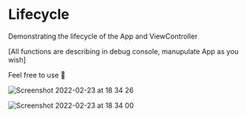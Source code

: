 # Lifecycle
Demonstrating the lifecycle of the App and ViewController

[All functions are describing in debug console, manupulate App as you wish]

Feel free to use 🙂


![Screenshot 2022-02-23 at 18 34 26](https://user-images.githubusercontent.com/90447243/155353022-b6622603-1c8a-4b95-bd4b-593b2533e001.png)


![Screenshot 2022-02-23 at 18 34 00](https://user-images.githubusercontent.com/90447243/155352634-5ef1c97a-7237-425a-9c46-83ceefd3fae9.png)




